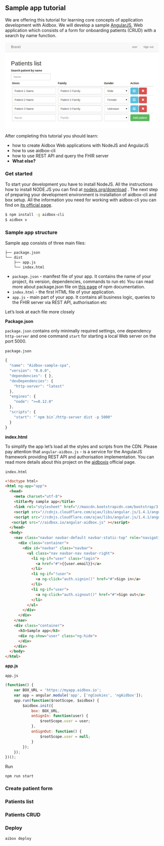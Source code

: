 ## Sample app tutorial

We are offering this tutorial for learning core concepts of application development with Aidbox. We will develop a sample [AngularJS](https://angularjs.org), Web application which consists of a form for onboarding patients (CRUD) with a search by name function.

![Sample SPA](./app.png)

After completing this tutorial you should learn:

* how to create Aidbox Web applications with NodeJS and AngularJS
* how to use aidbox-cli
* how to use REST API and query the FHIR server
* __What else?__

### Get started

To start your development you have to install NodeJS. All the instructions how to install NODE.JS you can find at [nodejs.org/download](https://nodejs.org/download/)
. The next step of preparing your development environment is installation of aidbox-cli and box setup. All the information you need for working with aidbox-cli you can find on [its official page](https://www.npmjs.com/package/aidbox-cli).


```sh
$ npm install -g aidbox-cli
$ aidbox v
```

### Sample app structure

Sample app consists of three main files:

```bsh
├── package.json
└── dist
    ├── app.js
    └── index.html
```

* ``package.json`` - manifest file of your app. It contains the name of your project, its version, dependencies, commands to run etc You can read more about package.json file on [this page](https://docs.npmjs.com/files/package.json) of npm documentation.
* ``index.html`` - the first HTML file of your application.
* ``app.js`` - main part of your app. It contains all business logic, queries to the FHIR server via REST API, authorisation etc

Let’s look at each file more closely

__Package.json__

``package.json`` contains only minimally required settings, one dependency ``http-server`` and one command ``start`` for starting a local Web server on the port 5000.

``package.json``
```js
{
  "name": "Aidbox-sample-spa",
  "version": "0.0.0",
  "dependencies": { },
  "devDependencies": {
    "http-server": "latest"
  },
  "engines": {
    "node": ">=0.12.0"
  },
  "scripts": {
    "start": "`npm bin`/http-server dist -p 5000"
  }
}
```

__index.html__

To simplify the app let’s load all the styles and scripts from the CDN. Please pay attention that   ``angular-aidbox.js`` - is a service for the AngularJS framework providing REST API and authorisation implementation. You can read more details about this project on the [aidboxjs](https://github.com/Aidbox/aidboxjs) official page.

``index.html``
```html
<!doctype html>
<html ng-app="app">
  <head>
    <meta charset="utf-8">
    <title>My sample app</title>
    <link rel="stylesheet" href="//maxcdn.bootstrapcdn.com/bootstrap/3.3.5/css/bootstrap.min.css" />
    <script src="//cdnjs.cloudflare.com/ajax/libs/angular.js/1.4.1/angular.min.js" ></script>
    <script src="//cdnjs.cloudflare.com/ajax/libs/angular.js/1.4.1/angular-cookies.min.js" ></script>
   <script src="//aidbox.io/angular-aidbox.js" ></script>
  </head>
  <body>
    <nav class="navbar navbar-default navbar-static-top" role="navigation">
      <div class="container">
        <div id="navbar" class="navbar">
          <ul class="nav navbar-nav navbar-right">
            <li ng-if="user" class="login">
              <a href="#">{{user.email}}</a>
            </li>
            <li ng-if="!user">
              <a ng-click="auth.signin()" href="#">Sign in</a>
            </li>
            <li ng-if="user">
              <a ng-click="auth.signout()" href="#">Sign out</a>
            </li>
          </ul>
        </div>
      </div>
    </nav>
    <div class="container">
      <h3>Sample app</h3>
      <div ng-show="user" class="ng-hide">
      </div>
    </div>
  </body>
</html>
```

__app.js__

``app.js``
```js
(function() {
    var BOX_URL = 'https://myapp.aidbox.io';
    var app = angular.module('app', ['ngCookies', 'ngAidbox']);
    app.run(function($rootScope, $aidbox) {
        $aidbox.init({
            box: BOX_URL,
            onSignIn: function(user) {
                $rootScope.user = user;
            },
            onSignOut: function() {
                $rootScope.user = null;
            }
        });
    });
})();
```

Run

```bsh
npm run start
```

### Create patient form


### Patients list

### Patients CRUD

### Deploy

```bsh
aibox deploy
```

